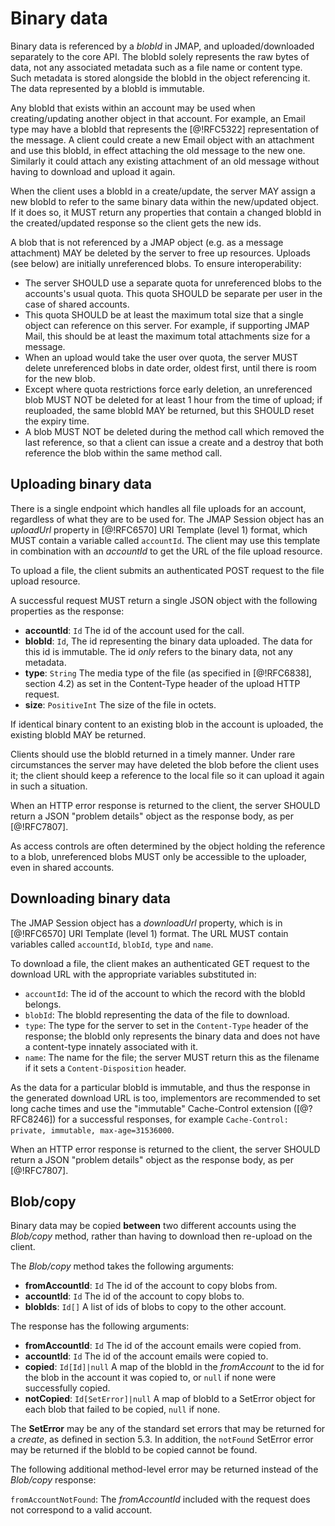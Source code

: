 # Binary data

Binary data is referenced by a *blobId* in JMAP, and uploaded/downloaded separately to the core API. The blobId solely represents the raw bytes of data, not any associated metadata such as a file name or content type. Such metadata is stored alongside the blobId in the object referencing it. The data represented by a blobId is immutable.

Any blobId that exists within an account may be used when creating/updating another object in that account. For example, an Email type may have a blobId that represents the [@!RFC5322] representation of the message. A client could create a new Email object with an attachment and use this blobId, in effect attaching the old message to the new one. Similarly it could attach any existing attachment of an old message without having to download and upload it again.

When the client uses a blobId in a create/update, the server MAY assign a new blobId to refer to the same binary data within the new/updated object. If it does so, it MUST return any properties that contain a changed blobId in the created/updated response so the client gets the new ids.

A blob that is not referenced by a JMAP object (e.g. as a message attachment) MAY be deleted by the server to free up resources. Uploads (see below) are initially unreferenced blobs. To ensure interoperability:

* The server SHOULD use a separate quota for unreferenced blobs to the
  accounts's usual quota. This quota SHOULD be separate per user in the case
  of shared accounts.
* This quota SHOULD be at least the maximum total size that a single
  object can reference on this server. For example, if supporting JMAP Mail, this should be at least the maximum total attachments size for a message.
* When an upload would take the user over quota, the server MUST delete
  unreferenced blobs in date order, oldest first, until there is room for the new blob.
* Except where quota restrictions force early deletion, an unreferenced blob
  MUST NOT be deleted for at least 1 hour from the time of upload; if reuploaded, the same blobId MAY be returned, but this SHOULD reset the expiry time.
* A blob MUST NOT be deleted during the method call which removed the last
  reference, so that a client can issue a create and a destroy that both reference the blob within the same method call.

## Uploading binary data

There is a single endpoint which handles all file uploads for an account, regardless of what they are to be used for. The JMAP Session object has an *uploadUrl* property in [@!RFC6570] URI Template (level 1) format, which MUST contain a variable called `accountId`. The client may use this template in combination with an *accountId* to get the URL of the file upload resource.

To upload a file, the client submits an authenticated POST request to the file upload resource.

A successful request MUST return a single JSON object with the following properties as the response:

- **accountId**: `Id`
  The id of the account used for the call.
- **blobId**: `Id`,
  The id representing the binary data uploaded. The data for this id is immutable. The id *only* refers to the binary data, not any metadata.
- **type**: `String`
  The media type of the file (as specified in [@!RFC6838], section 4.2) as set in the Content-Type header of the upload HTTP request.
- **size**: `PositiveInt`
  The size of the file in octets.

If identical binary content to an existing blob in the account is uploaded, the existing blobId MAY be returned.

Clients should use the blobId returned in a timely manner. Under rare circumstances the server may have deleted the blob before the client uses it; the client should keep a reference to the local file so it can upload it again in such a situation.

When an HTTP error response is returned to the client, the server SHOULD return a JSON "problem details" object as the response body, as per [@!RFC7807].

As access controls are often determined by the object holding the reference to a blob, unreferenced blobs MUST only be accessible to the uploader, even in shared accounts.

## Downloading binary data

The JMAP Session object has a *downloadUrl* property, which is in [@!RFC6570] URI Template (level 1) format. The URL MUST contain variables called `accountId`, `blobId`, `type` and `name`.

To download a file, the client makes an authenticated GET request to the download URL with the appropriate variables substituted in:

- `accountId`: The id of the account to which the record with the blobId
   belongs.
- `blobId`: The blobId representing the data of the file to download.
- `type`: The type for the server to set in the `Content-Type` header of the
  response; the blobId only represents the binary data and does not have a content-type innately associated with it.
- `name`: The name for the file; the server MUST return this as the filename if
  it sets a `Content-Disposition` header.

As the data for a particular blobId is immutable, and thus the response in the generated download URL is too, implementors are recommended to set long cache times and use the "immutable" Cache-Control extension ([@?RFC8246]) for a successful responses, for example `Cache-Control: private, immutable, max-age=31536000`.

When an HTTP error response is returned to the client, the server SHOULD return a JSON "problem details" object as the response body, as per [@!RFC7807].

## Blob/copy

Binary data may be copied **between** two different accounts using the *Blob/copy* method, rather than having to download then re-upload on the client.

The *Blob/copy* method takes the following arguments:

- **fromAccountId**: `Id`
  The id of the account to copy blobs from.
- **accountId**: `Id`
  The id of the account to copy blobs to.
- **blobIds**: `Id[]`
  A list of ids of blobs to copy to the other account.

The response has the following arguments:

- **fromAccountId**: `Id`
  The id of the account emails were copied from.
- **accountId**: `Id`
  The id of the account emails were copied to.
- **copied**: `Id[Id]|null`
  A map of the blobId in the *fromAccount* to the id for the blob in the account it was copied to, or `null` if none were successfully copied.
- **notCopied**: `Id[SetError]|null`
  A map of blobId to a SetError object for each blob that failed to be copied, `null` if none.

The **SetError** may be any of the standard set errors that may be returned for a *create*, as defined in section 5.3. In addition, the `notFound` SetError error may be returned if the blobId to be copied cannot be found.

The following additional method-level error may be returned instead of the *Blob/copy* response:

`fromAccountNotFound`: The *fromAccountId* included with the request does not correspond to a valid account.
